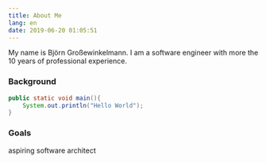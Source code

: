 ```yaml
---
title: About Me
lang: en
date: 2019-06-20 01:05:51
---
```

My name is Björn Großewinkelmann. I am a software engineer with more the 10 years of professional experience.
 

### Background

```java
public static void main(){
    System.out.println("Hello World");
}
```

### Goals
aspiring software architect
<!--stackedit_data:
eyJoaXN0b3J5IjpbMTczOTE2NzUwNiwxMjM0NDM5ODY2LDE3Nz
I5Mjk2MjcsLTE5NTE4OTAyMjldfQ==
-->